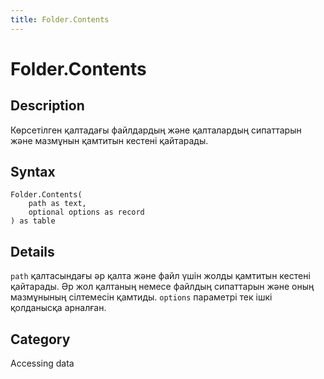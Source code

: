 ```yaml
---
title: Folder.Contents
---
```


# Folder.Contents


## Description

Көрсетілген қалтадағы файлдардың және қалталардың сипаттарын және мазмұнын қамтитын кестені қайтарады.


## Syntax

```powerquery
Folder.Contents(
    path as text,
    optional options as record
) as table
```


## Details

<code>path</code> қалтасындағы әр қалта және файл үшін жолды қамтитын кестені қайтарады. Әр жол қалтаның немесе файлдың сипаттарын және оның мазмұнының сілтемесін қамтиды. <code>options</code> параметрі тек ішкі қолданысқа арналған.



## Category
Accessing data
